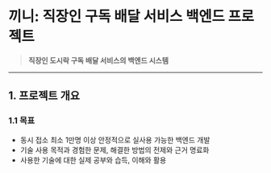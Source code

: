 # 끼니: 직장인 구독 배달 서비스 백엔드 프로젝트

> **직장인 도시락 구독 배달 서비스의 백엔드 시스템**


---

## 1. 프로젝트 개요

### 1.1 목표
- 동시 접소 최소 1만명 이상 안정적으로 실사용 가능한 백엔드 개발
- 기술 사용 목적과 경험한 문제, 해결한 방법의 전제와 근거 명료화
- 사용한 기술에 대한 실제 공부와 습득, 이해와 활용